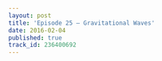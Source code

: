 ```yaml
---
layout: post
title: 'Episode 25 – Gravitational Waves'
date: 2016-02-04
published: true
track_id: 236400692
---
```

<div class='list post-player' track='{{page.track_id}}'></div>